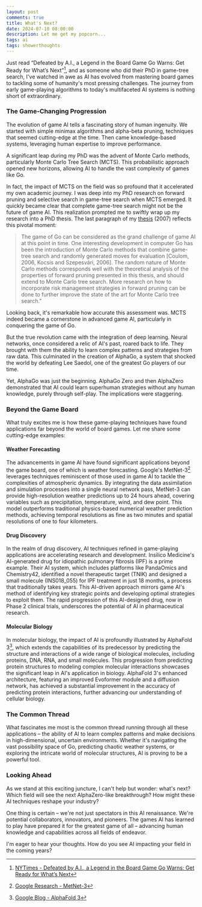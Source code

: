 ```yaml
---
layout: post
comments: true
title: What's Next?
date: 2024-07-10 08:00:00
description: Let me get my popcorn...
tags: ai
tags: showerthoughts
---
```


Just read “Defeated by A.I., a Legend in the Board Game Go Warns: Get Ready for What’s Next”[^0], and as someone who did their PhD in game-tree search, I've watched in awe as AI has evolved from mastering board games to tackling some of humanity's most pressing challenges. The journey from early game-playing algorithms to today's multifaceted AI systems is nothing short of extraordinary.

### The Game-Changing Progression

The evolution of game AI tells a fascinating story of human ingenuity. We started with simple minimax algorithms and alpha-beta pruning, techniques that seemed cutting-edge at the time. Then came knowledge-based systems, leveraging human expertise to improve performance.

A significant leap during my PhD was the advent of Monte Carlo methods, particularly Monte Carlo Tree Search (MCTS). This probabilistic approach opened new horizons, allowing AI to handle the vast complexity of games like Go.

In fact, the impact of MCTS on the field was so profound that it accelerated my own academic journey. I was deep into my PhD research on forward pruning and selective search in game-tree search when MCTS emerged. It quickly became clear that complete game-tree search might not be the future of game AI. This realization prompted me to swiftly wrap up my research into a PhD thesis.
The last paragraph of my [thesis](https://scholarbank.nus.edu.sg/handle/10635/13327) (2007) reflects this pivotal moment:

> The game of Go can be considered as the grand challenge of game AI at this point in time. One interesting development in computer Go has been the introduction of Monte Carlo methods that combine game-tree search and randomly generated moves for evaluation [Coulom, 2006, Kocsis and Szepesvári, 2006]. The random nature of Monte Carlo methods corresponds well with the theoretical analysis of the properties of forward pruning presented in this thesis, and should extend to Monte Carlo tree search. More research on how to incorporate risk management strategies in forward pruning can be done to further improve the state of the art for Monte Carlo tree search."

Looking back, it's remarkable how accurate this assessment was. MCTS indeed became a cornerstone in advanced game AI, particularly in conquering the game of Go.

But the true revolution came with the integration of deep learning. Neural networks, once considered a relic of AI's past, roared back to life. They brought with them the ability to learn complex patterns and strategies from raw data. This culminated in the creation of AlphaGo, a system that shocked the world by defeating Lee Saedol, one of the greatest Go players of our time.

Yet, AlphaGo was just the beginning. AlphaGo Zero and then AlphaZero demonstrated that AI could learn superhuman strategies without any human knowledge, purely through self-play. The implications were staggering.

### Beyond the Game Board

What truly excites me is how these game-playing techniques have found applications far beyond the world of board games. Let me share some cutting-edge examples:

#### Weather Forecasting

The advancements in game AI have found significant applications beyond the game board, one of which is weather forecasting. Google's MetNet-3[^1] leverages techniques reminiscent of those used in game AI to tackle the complexities of atmospheric dynamics. By integrating the data assimilation and simulation processes into a single neural network pass, MetNet-3 can provide high-resolution weather predictions up to 24 hours ahead, covering variables such as precipitation, temperature, wind, and dew point. This model outperforms traditional physics-based numerical weather prediction methods, achieving temporal resolutions as fine as two minutes and spatial resolutions of one to four kilometers.

#### Drug Discovery

In the realm of drug discovery, AI techniques refined in game-playing applications are accelerating research and development. Insilico Medicine's AI-generated drug for idiopathic pulmonary fibrosis (IPF) is a prime example. Their AI system, which includes platforms like PandaOmics and Chemistry42, identified a novel therapeutic target (TNIK) and designed a small molecule (INS018_055) for IPF treatment in just 18 months, a process that traditionally takes years. This AI-driven approach mirrors game AI's method of identifying key strategic points and developing optimal strategies to exploit them. The rapid progression of this AI-designed drug, now in Phase 2 clinical trials, underscores the potential of AI in pharmaceutical research.

#### Molecular Biology

In molecular biology, the impact of AI is profoundly illustrated by AlphaFold 3[^2], which extends the capabilities of its predecessor by predicting the structure and interactions of a wide range of biological molecules, including proteins, DNA, RNA, and small molecules. This progression from predicting protein structures to modeling complex molecular interactions showcases the significant leap in AI's application in biology. AlphaFold 3's enhanced architecture, featuring an improved Evoformer module and a diffusion network, has achieved a substantial improvement in the accuracy of predicting protein interactions, further advancing our understanding of cellular biology.

### The Common Thread

What fascinates me most is the common thread running through all these applications – the ability of AI to learn complex patterns and make decisions in high-dimensional, uncertain environments. Whether it's navigating the vast possibility space of Go, predicting chaotic weather systems, or exploring the intricate world of molecular structures, AI is proving to be a powerful tool.

### Looking Ahead

As we stand at this exciting juncture, I can't help but wonder: what's next? Which field will see the next AlphaZero-like breakthrough? How might these AI techniques reshape your industry?

One thing is certain – we're not just spectators in this AI renaissance. We're potential collaborators, innovators, and pioneers. The games AI has learned to play have prepared it for the greatest game of all – advancing human knowledge and capabilities across all fields of endeavor.

I'm eager to hear your thoughts. How do you see AI impacting your field in the coming years?

[^0]: [NYTimes - Defeated by A.I., a Legend in the Board Game Go Warns: Get Ready for What’s Next](https://www.nytimes.com/2024/07/10/world/asia/lee-saedol-go-ai.html)
[^1]: [Google Research - MetNet-3](https://research.google/blog/metnet-3-a-state-of-the-art-neural-weather-model-available-in-google-products/)
[^2]: [Google Blog - AlphaFold 3](https://blog.google/technology/ai/google-deepmind-isomorphic-alphafold-3-ai-model/#future-cell-biology)
